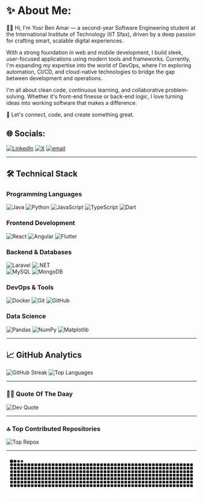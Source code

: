 # ✨ About Me:
👋🏻 Hi, I'm Yosr Ben Amar — a second-year Software Engineering student at the International Institute of Technology (IIT Sfax), driven by a deep passion for crafting smart, scalable digital experiences.

With a strong foundation in web and mobile development, I build sleek, user-focused applications using modern tools and frameworks. Currently, I'm expanding my expertise into the world of DevOps, where I'm exploring automation, CI/CD, and cloud-native technologies to bridge the gap between development and operations.

I'm all about clean code, continuous learning, and collaborative problem-solving. Whether it's front-end finesse or back-end logic, I love turning ideas into working software that makes a difference.

🌱 Let's connect, code, and create something great.

## 🌐 Socials:
[![LinkedIn](https://img.shields.io/badge/LinkedIn-%230077B5.svg?logo=linkedin&logoColor=white)](https://linkedin.com/in/yosr-ben-amar-577a44207) [![X](https://img.shields.io/badge/X-black.svg?logo=X&logoColor=white)](https://x.com/YosrBenAmar) [![email](https://img.shields.io/badge/Email-D14836?logo=gmail&logoColor=white)](mailto:yosrbenamar9@gmail.com) 

---

## 🛠️ Technical Stack  

### **Programming Languages**  
![Java](https://img.shields.io/badge/Java-ED8B00?style=flat&logo=openjdk&logoColor=white) ![Python](https://img.shields.io/badge/Python-3670A0?style=flat&logo=python&logoColor=ffdd54) ![JavaScript](https://img.shields.io/badge/JavaScript-F7DF1E?style=flat&logo=javascript&logoColor=black) ![TypeScript](https://img.shields.io/badge/TypeScript-007ACC?style=flat&logo=typescript&logoColor=white) ![Dart](https://img.shields.io/badge/Dart-0175C2?style=flat&logo=dart&logoColor=white)  

### **Frontend Development**  
![React](https://img.shields.io/badge/React-20232A?style=flat&logo=react&logoColor=61DAFB) ![Angular](https://img.shields.io/badge/Angular-DD0031?style=flat&logo=angular&logoColor=white) ![Flutter](https://img.shields.io/badge/Flutter-02569B?style=flat&logo=flutter&logoColor=white)  

### **Backend & Databases**  
![Laravel](https://img.shields.io/badge/Laravel-FF2D20?style=flat&logo=laravel&logoColor=white) ![.NET](https://img.shields.io/badge/.NET-5C2D91?style=flat&logo=dotnet&logoColor=white)  
![MySQL](https://img.shields.io/badge/MySQL-4479A1?style=flat&logo=mysql&logoColor=white) ![MongoDB](https://img.shields.io/badge/MongoDB-4EA94B?style=flat&logo=mongodb&logoColor=white)  

### **DevOps & Tools**  
![Docker](https://img.shields.io/badge/Docker-2496ED?style=flat&logo=docker&logoColor=white) ![Git](https://img.shields.io/badge/Git-F05033?style=flat&logo=git&logoColor=white) ![GitHub](https://img.shields.io/badge/GitHub-121011?style=flat&logo=github&logoColor=white)  

### **Data Science**  
![Pandas](https://img.shields.io/badge/Pandas-150458?style=flat&logo=pandas&logoColor=white) ![NumPy](https://img.shields.io/badge/NumPy-013243?style=flat&logo=numpy&logoColor=white) ![Matplotlib](https://img.shields.io/badge/Matplotlib-11557C?style=flat&logo=matplotlib&logoColor=white)  

---

## 📈 GitHub Analytics  
![GitHub Streak](https://streak-stats.demolab.com/?user=Yosr-2001&theme=dark&hide_border=true)  ![Top Languages](https://github-readme-stats.vercel.app/api/top-langs/?username=Yosr-2001&theme=dark&hide_border=true&layout=compact)

---

### ✍🏻 Quote Of The Daay 
![Dev Quote](https://quotes-github-readme.vercel.app/api?type=horizontal&theme=dark)

---

### 🔝 Top Contributed Repositories
![Top Repos](https://github-contributor-stats.vercel.app/api?username=Yosr-2001&limit=5&theme=dark&combine_all_yearly_contributions=true)

---

![snake gif](https://github.com/Yosr-2001/Yosr-2001/blob/output/github-snake-dark.svg)

